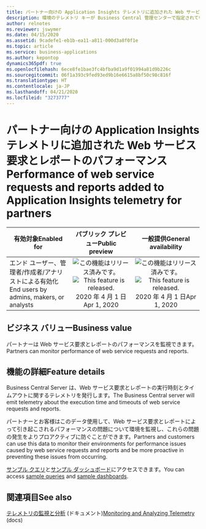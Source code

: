 ```yaml
---
title: パートナー向けの Application Insights テレメトリに追加された Web サービス要求とレポートのパフォーマンス
description: 環境のテレメトリ キーが Business Central 管理センターで指定されている場合、サーバーは Web サービス要求の実行時刻とレポート実行時刻に関するテレメトリを発行します。
author: relnotes
ms.reviewer: jswymer
ms.date: 04/15/2020
ms.assetid: 9cadefe1-eb1b-ea11-a811-000d3a8f0f1e
ms.topic: article
ms.service: business-applications
ms.author: kepontop
dynamics365pdf: true
ms.openlocfilehash: 6ece8fe1bae3fc4bfba9d1a9f01994a81d9b226c
ms.sourcegitcommit: 06f1a393c9fed93ed9b16e6615a8bf50c98c816f
ms.translationtype: HT
ms.contentlocale: ja-JP
ms.lasthandoff: 04/21/2020
ms.locfileid: "3273777"
---
```

# <a name="performance-of-web-service-requests-and-reports-added-to-application-insights-telemetry-for-partners"></a><span data-ttu-id="2816e-103">パートナー向けの Application Insights テレメトリに追加された Web サービス要求とレポートのパフォーマンス</span><span class="sxs-lookup"><span data-stu-id="2816e-103">Performance of web service requests and reports added to Application Insights telemetry for partners</span></span>


| <span data-ttu-id="2816e-104">有効対象</span><span class="sxs-lookup"><span data-stu-id="2816e-104">Enabled for</span></span>    |  <span data-ttu-id="2816e-105">パブリック プレビュー</span><span class="sxs-lookup"><span data-stu-id="2816e-105">Public preview</span></span> | <span data-ttu-id="2816e-106">一般提供</span><span class="sxs-lookup"><span data-stu-id="2816e-106">General availability</span></span> | 
| ---------- | :----------: |:----------: |
|<span data-ttu-id="2816e-107">エンド ユーザー、管理者/作成者/アナリストによる有効化</span><span class="sxs-lookup"><span data-stu-id="2816e-107">End users by admins, makers, or analysts</span></span>|<span data-ttu-id="2816e-108">![この機能はリリース済みです。](/dynamics365-release-plan/media/green-checkmark.png "この機能はリリース済みです。")</span><span class="sxs-lookup"><span data-stu-id="2816e-108">![This feature is released.](/dynamics365-release-plan/media/green-checkmark.png "This feature is released.")</span></span> <span data-ttu-id="2816e-109">2020 年 4 月 1 日</span><span class="sxs-lookup"><span data-stu-id="2816e-109">Apr 1, 2020</span></span>| <span data-ttu-id="2816e-110">![この機能はリリース済みです。](/dynamics365-release-plan/media/green-checkmark.png "この機能はリリース済みです。")</span><span class="sxs-lookup"><span data-stu-id="2816e-110">![This feature is released.](/dynamics365-release-plan/media/green-checkmark.png "This feature is released.")</span></span> <span data-ttu-id="2816e-111">2020 年 4 月 1 日</span><span class="sxs-lookup"><span data-stu-id="2816e-111">Apr 1, 2020</span></span>|


## <a name="business-value"></a><span data-ttu-id="2816e-112">ビジネス バリュー</span><span class="sxs-lookup"><span data-stu-id="2816e-112">Business value</span></span>
<!-- bv start -->
<span data-ttu-id="2816e-113">パートナーは Web サービス要求とレポートのパフォーマンスを監視できます。</span><span class="sxs-lookup"><span data-stu-id="2816e-113">Partners can monitor performance of web service requests and reports.</span></span>
<!-- bv end -->



## <a name="feature-details"></a><span data-ttu-id="2816e-114">機能の詳細</span><span class="sxs-lookup"><span data-stu-id="2816e-114">Feature details</span></span>
<!--feature detail start -->
<span data-ttu-id="2816e-115">Business Central Server は、Web サービス要求とレポートの実行時刻とタイムアウトに関するテレメトリを発行します。</span><span class="sxs-lookup"><span data-stu-id="2816e-115">The Business Central server will emit telemetry about the execution time and timeouts of web service requests and reports.</span></span> 

<span data-ttu-id="2816e-116">パートナーとお客様はこのデータ使用して、Web サービス要求とレポートによって引き起こされるパフォーマンスの問題について環境を監視し、これらの問題の発生をよりプロアクティブに防ぐことができます。</span><span class="sxs-lookup"><span data-stu-id="2816e-116">Partners and customers can use this data to monitor their environments for performance issues caused by web service requests and reports and be more proactive in preventing these issues from occurring.</span></span>

<span data-ttu-id="2816e-117">[サンプル クエリ](https://github.com/microsoft/BCTech/tree/master/samples/AppInsights/KQL)と[サンプル ダッシュボード](https://github.com/microsoft/BCTech/tree/master/samples/AppInsights/Dashboard)にアクセスできます。</span><span class="sxs-lookup"><span data-stu-id="2816e-117">You can access [sample queries](https://github.com/microsoft/BCTech/tree/master/samples/AppInsights/KQL) and [sample dashboards](https://github.com/microsoft/BCTech/tree/master/samples/AppInsights/Dashboard).</span></span>
<!--feature detail end -->










## <a name="see-also"></a><span data-ttu-id="2816e-118">関連項目</span><span class="sxs-lookup"><span data-stu-id="2816e-118">See also</span></span>

<!--docs start-->
<span data-ttu-id="2816e-119">[テレメトリの監視と分析](https://docs.microsoft.com/dynamics365/business-central/dev-itpro/administration/telemetry-overview) (ドキュメント)</span><span class="sxs-lookup"><span data-stu-id="2816e-119">[Monitoring and Analyzing Telemetry](https://docs.microsoft.com/dynamics365/business-central/dev-itpro/administration/telemetry-overview) (docs)</span></span>
<!--docs end-->
